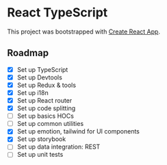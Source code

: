 # React TypeScript

This project was bootstrapped with [Create React App](https://github.com/facebookincubator/create-react-app).

## Roadmap

- [x] Set up TypeScript
- [x] Set up Devtools
- [x] Set up Redux & tools
- [x] Set up i18n
- [x] Set up React router
- [x] Set up code splitting
- [ ] Set up basics HOCs
- [ ] Set up common utilities
- [x] Set up emotion, tailwind for UI components
- [x] Set up storybook
- [ ] Set up data integration: REST
- [ ] Set up unit tests
